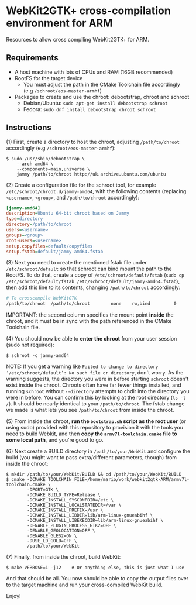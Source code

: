 # WebKit2GTK+ cross-compilation environment for ARM

Resources to allow cross compiling WebKit2GTK+ for ARM.

## Requirements

* A host machine with lots of CPUs and RAM (16GB recommended)
* RootFS for the target device
  - You must adjust the path in the CMake Toolchain file accordingly (e.g `/schroot/eos-master-armhf`)
* Packages to create and use the chroot: debootstrap, chroot and schroot
  - Debian/Ubuntu: `sudo apt-get install debootstrap schroot`
  - Fedora: `sudo dnf install debootstrap chroot schroot`

## Instructions

(1) First, create a directory to host the chroot, adjusting `/path/to/chroot` accordingly (e.g `/schroot/eos-master-armhf`):
```
$ sudo /usr/sbin/debootstrap \
    --arch amd64 \
    --components=main,universe \
    jammy /path/to/chroot http://uk.archive.ubuntu.com/ubuntu
```

(2) Create a configuration file for the schroot tool, for example `/etc/schroot/chroot.d/jammy-amd64`, with the following contents (replacing `<username>`, `<group>`, and `/path/to/chroot` accordingly):
```ini
[jammy-amd64]
description=Ubuntu 64-bit chroot based on Jammy
type=directory
directory=/path/to/chroot
users=<username>
groups=<group>
root-users=<username>
setup.copyfiles=default/copyfiles
setup.fstab=default/jammy-amd64.fstab
```

(3) Next you need to create the mentioned fstab file under `/etc/schroot/default` so that schroot can bind mount the path to the RootFS. To do that, create a copy of `/etc/schroot/default/fstab` (`sudo cp /etc/schroot/default/fstab /etc/schroot/default/jammy-amd64.fstab`), then add this line to its contents, changing `/path/to/chroot` accordingly:
```bash
# To crosscompile WebKitGTK
/path/to/chroot  /path/to/chroot        none    rw,bind         0       0
```
IMPORTANT: the second column specifies the mount point **inside** the chroot, and it must be in sync with the path referenced in the CMake Toolchain file.

(4) You should now be able to **enter the chroot** from your user session (sudo not required):
```
$ schroot -c jammy-amd64
```
NOTE: If you get a warning like `Failed to change to directory ‘/etc/schroot/default’: No such file or directory`, don't worry. As the warning suggests, the directory you were in before starting `schroot` doesn't exist inside the chroot. Chroots often have far fewer things installed, and running `schroot` without `--directory` attempts to chdir into the directory you were in before. You can confirm this by looking at the root directory (`ls -l /`). It should be nearly identical to your `/path/to/chroot`. The fstab change we made is what lets you see `/path/to/chroot` from inside the chroot.

(5) From inside the chroot, **run the `bootstrap.sh` script as the root user** (or using sudo) provided with this repository to provision it with the tools you need to build Webkit, and then **copy the `armv7l-toolchain.cmake` file to some local path**, and you're good to go.

(6) Next create a BUILD directory in `/path/to/your/WebKit` and configure the build (you might want to pass extra/different parameters, though) from inside the chroot:
```
$ mkdir /path/to/your/WebKit/BUILD && cd /path/to/your/WebKit/BUILD
$ cmake -DCMAKE_TOOLCHAIN_FILE=/home/mario/work/webkit2gtk-ARM/armv7l-toolchain.cmake \
        -DPORT=GTK \
        -DCMAKE_BUILD_TYPE=Release \
        -DCMAKE_INSTALL_SYSCONFDIR=/etc \
        -DCMAKE_INSTALL_LOCALSTATEDIR=/var \
        -DCMAKE_INSTALL_PREFIX=/usr \
        -DCMAKE_INSTALL_LIBDIR=lib/arm-linux-gnueabihf \
        -DCMAKE_INSTALL_LIBEXECDIR=lib/arm-linux-gnueabihf \
        -DENABLE_PLUGIN_PROCESS_GTK2=OFF \
        -DENABLE_GEOLOCATION=OFF \
        -DENABLE_GLES2=ON \
        -DUSE_LD_GOLD=OFF \
        /path/to/your/WebKit
```

(7) Finally, from inside the chroot, build WebKit:
```console
$ make VERBOSE=1 -j12    # Or anything else, this is just what I use
```

And that should be all. You now should be able to copy the output files over to the target machine and run your cross-compiled WebKit build.

Enjoy!
